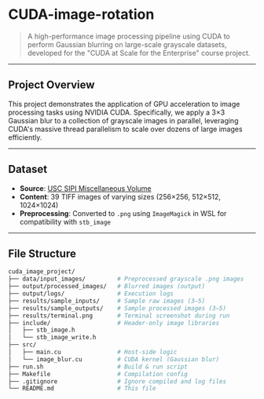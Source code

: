 # CUDA-image-rotation
> A high-performance image processing pipeline using CUDA to perform Gaussian blurring on large-scale grayscale datasets, developed for the "CUDA at Scale for the Enterprise" course project.

---

## Project Overview

This project demonstrates the application of GPU acceleration to image processing tasks using NVIDIA CUDA. Specifically, we apply a 3×3 Gaussian blur to a collection of grayscale images in parallel, leveraging CUDA's massive thread parallelism to scale over dozens of large images efficiently.

---

## Dataset

- **Source**: [USC SIPI Miscellaneous Volume](https://sipi.usc.edu/database/database.php?volume=misc)
- **Content**: 39  TIFF images of varying sizes (256×256, 512×512, 1024×1024)
- **Preprocessing**: Converted to `.png` using `ImageMagick` in WSL for compatibility with `stb_image`

---

## File Structure

```bash
cuda_image_project/
├── data/input_images/         # Preprocessed grayscale .png images
├── output/processed_images/   # Blurred images (output)
├── output/logs/               # Execution logs
├── results/sample_inputs/     # Sample raw images (3–5)
├── results/sample_outputs/    # Sample processed images (3–5)
├── results/terminal.png       # Terminal screenshot during run
├── include/                   # Header-only image libraries
│   ├── stb_image.h
│   └── stb_image_write.h
├── src/
│   ├── main.cu                # Host-side logic
│   └── image_blur.cu          # CUDA kernel (Gaussian blur)
├── run.sh                     # Build & run script
├── Makefile                   # Compilation config
├── .gitignore                 # Ignore compiled and log files
└── README.md                  # This file
